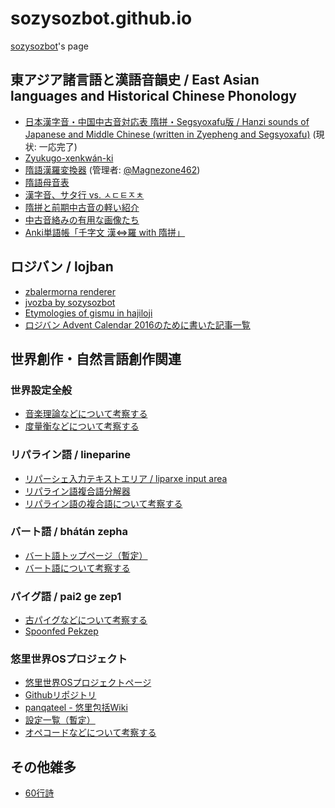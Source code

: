 # sozysozbot.github.io
[sozysozbot](https://twitter.com/sosoBOTpi)'s page

## 東アジア諸言語と漢語音韻史 / East Asian languages and Historical Chinese Phonology
- [日本漢字音・中国中古音対応表 隋拼・Segsyoxafu版 / Hanzi sounds of Japanese and Middle Chinese (written in Zyepheng and Segsyoxafu)](https://sozysozbot.github.io/kanzihom_taihogxeu/%E5%AF%BE%E5%BF%9C%E8%A1%A8.html) (現状: 一応完了) 
- [Zyukugo-xenkwán-ki](https://sozysozbot.github.io/Zyukugo-xenkwan-ki/index.html)  
- [隋語漢羅変換器](https://magnezone462.github.io/Zyegnio-Qhan-La-Pryenxuankhri/) (管理者: [@Magnezone462](https://github.com/Magnezone462))
- [隋語母音表](https://sozysozbot.github.io/zyegnio_xrynmu/)  
- [漢字音、サタ行 vs. ㅅㄷㅌㅈㅊ](https://gist.github.com/sozysozbot/5a39ab628c8714e93d1d966e70a05b00)
- [隋拼と前期中古音の軽い紹介](https://github.com/sozysozbot/zyegnio_xrynmu/blob/master/introduction.md)
- [中古音絡みの有用な画像たち](https://sozysozbot.github.io/zyegnio_xrynmu/images.html)
- [Anki単語帳「千字文 漢⇔羅 with 隋拼」](https://github.com/sozysozbot/sozysozbot.github.io/blob/master/%E5%8D%83%E5%AD%97%E6%96%87%20%E6%BC%A2%E2%87%94%E7%BE%85%20with%20%E9%9A%8B%E6%8B%BC.apkg?raw=true)

## ロジバン / lojban
- [zbalermorna renderer](https://sozysozbot.github.io/zbalermorna_renderer/renderer.htm)  
- [jvozba by sozysozbot](https://sozysozbot.github.io/sozysozbot_jvozba/sozysozbot_jvozba.html)  
- [Etymologies of gismu in hajiloji](https://sozysozbot.github.io/hajiloji_gismu_etym/etymologies.html)  
- [ロジバン Advent Calendar 2016のために書いた記事一覧](https://sozysozbot.github.io/advent2016/)

## 世界創作・自然言語創作関連

### 世界設定全般
- [音楽理論などについて考察する](http://jurliyuuri.com/niesnurjorup/)
- [度量衡などについて考察する](http://jurliyuuri.com/JVJLF/jysnej/)

### リパライン語 / lineparine
- [リパーシェ入力テキストエリア / liparxe input area](https://sozysozbot.github.io/lineparine-typing/)  
- [リパライン語複合語分解器](https://sozysozbot.github.io/lineparine-typing/decompose.html)
- [リパライン語の複合語について考察する](https://sozysozbot.github.io/lineparine-typing/decompose_log.html)

### バート語 / bhátán zepha
- [バート語トップページ（暫定）](http://jurliyuuri.com/bhaataan/index.html)
- [バート語について考察する](http://jurliyuuri.com/bhaataan/investigate.html)

### パイグ語 / pai2 ge zep1
- [古パイグなどについて考察する](http://jurliyuuri.com/praige-zerp/siar_prek.html)
- [Spoonfed Pekzep](http://jurliyuuri.com/spoonfed_pekzep/index.html)

### 悠里世界OSプロジェクト
- [悠里世界OSプロジェクトページ](https://sites.google.com/site/panqateel/home)
- [Githubリポジトリ](https://github.com/jurliyuuri/OS/blob/master/README.md)
- [panqateel - 悠里包括Wiki](http://www.jurliyuuri.info/wiki/panqateel)
- [設定一覧（暫定）](http://jurliyuuri.com/OS/settings.html)
- [オペコードなどについて考察する](http://jurliyuuri.com/OS/opcode.html)

## その他雑多
- [60行詩](https://sozysozbot.github.io/hexecontastich/)

<!--
## 今後作って公開していきたいもの
- akrantiain Web版
- 悠里諸言語対応のタイピングゲーム
-->
